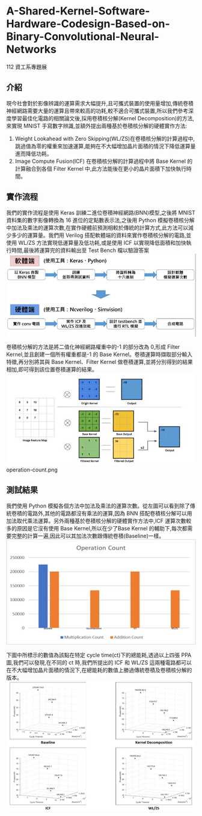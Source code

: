 # A-Shared-Kernel-Software-Hardware-Codesign-Based-on-Binary-Convolutional-Neural-Networks

112 資工系專題展

## 介紹
現今社會對於影像辨識的運算需求大幅提升,且可攜式裝置的使用量增加,傳統卷積神經網路需要大量的運算且帶來較高的功耗,較不適合可攜式裝置,所以我們參考深度學習最佳化電路的相關論文後,採用卷積核分解(Kernel Decomposition)的方法,來實現 MNIST 手寫數字辨識,並額外提出兩種基於卷積核分解的硬體實作方法:
1. Weight Lookahead with Zero Skipping(WL/ZS)在卷積核分解的計算過程中,跳過值為零的權重來加速運算,能夠在不大幅增加晶片面積的情況下降低運算量進而降低功耗。
2. Image Compute Fusion(ICF) 在卷積核分解的計算過程中將 Base Kernel 的計算融合到各個 Filter Kernel 中,此方法能後在更小的晶片面積下加快執行時間。


## 實作流程
我們的實作流程是使用 Keras 訓練二進位卷積神經網路(BNN)模型,之後將 MNIST 資料集的數字影像轉換為 16 進位的定點數表示法,之後用 Python 模擬卷積核分解中加法及乘法的運算次數,在實作硬體前預測相較於傳統的計算方式,此方法可以減少多少的運算量。我們用 Verilog 搭配軟體端的資料來實作卷積核分解的電路,並使用 WL/ZS 方法實現低運算量及低功耗,或是使用 ICF 以實現降低面積和加快執行時間,最後將運算完的資料輸出至 Test Bench 檔以驗證答案
![img](./流程圖.jpg)

卷積核分解的方法是將二值化神經網路權重中的-1 的部分改為 0,形成 Filter Kernel,並且創建一個所有權重都是-1 的 Base Kernel。卷積運算時擷取部分輸入特徵,再分別將其與 Base Kernel、Filter Kernel 做卷積運算,並將分別得到的結果相加,即可得到該位置卷積運算的結果。
![img](./kernel-decomposition.jpg)
operation-count.png

## 測試結果
我們使用 Python 模擬各個方法中加法及乘法的運算次數。從左圖可以看到除了傳統卷積的電路外,其他的電路都沒有乘法的運算,因為 BNN 搭配卷積核分解可以用加法取代乘法運算。另外兩種基於卷積核分解的硬體實作方法中,ICF 運算次數較多的原因是它沒有使用 Base Kernel,所以在少了Base Kernel 的輔助下,每次都需要完整的計算一遍,因此可以其加法次數跟傳統卷積(Baseline)一樣。
![img](./operation-count.png)

下圖中所標示的數值為該點在特定 cycle time(ct)下的總能耗,透過以上四張 PPA 圖,我們可以發現,在不同的 ct 時,我們所提出的 ICF 和 WL/ZS 這兩種電路都可以在不大幅增加晶片面積的情況下,在總能耗的數值上勝過傳統卷積及卷積核分解的版本。
![img](./ppa.jpg)
